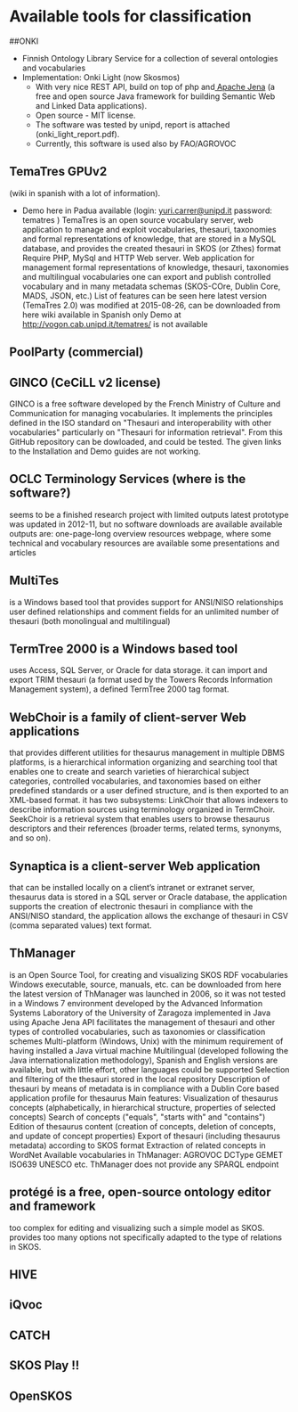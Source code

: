# Available tools for classification

##ONKI

* Finnish Ontology Library Service for a collection of several ontologies and vocabularies
* Implementation: Onki Light (now Skosmos)
  * With very nice REST API, build on top of php and[ Apache Jena](http://jena.apache.org/) (a free and open source Java framework for building Semantic Web and Linked Data applications).
  * Open source - MIT license.
  * The software was tested by unipd, report is attached (onki_light_report.pdf).
  * Currently, this software is used also by FAO/AGROVOC

## TemaTres GPUv2 
(wiki in spanish with a lot of information).

* Demo here in Padua available (login: yuri.carrer@unipd.it password: tematres )
TemaTres is an open source vocabulary server, web application to manage and exploit vocabularies, thesauri, taxonomies and formal representations of knowledge, that are stored in a MySQL database, and provides the created thesauri in SKOS (or Zthes) format
Require PHP, MySql and HTTP Web server.
Web application for management formal representations of knowledge, thesauri, taxonomies and multilingual vocabularies
one can export and publish controlled vocabulary and in many metadata schemas (SKOS-COre, Dublin Core, MADS, JSON, etc.)
List of features can be seen here
latest version (TemaTres 2.0) was modified at 2015-08-26, can be downloaded from here
wiki available in Spanish only
Demo at http://vogon.cab.unipd.it/tematres/ is not available

## PoolParty (commercial)

## GINCO (CeCiLL v2 license)

GINCO is a free software developed by the French Ministry of Culture and Communication for managing vocabularies. 
It implements the principles defined in the ISO standard on "Thesauri and interoperability with other vocabularies" particularly on "Thesauri for information retrieval".
From this GitHub repository can be dowloaded, and could be tested.
The given links to the Installation and Demo guides are not working.

## OCLC Terminology Services (where is the software?)

seems to be a finished research project with limited outputs
latest prototype was updated in 2012-11, but no software downloads are available
available outputs are:
one-page-long overview
resources webpage, where some technical and vocabulary resources are available
some presentations and articles

## MultiTes

is a Windows based tool that provides
support for ANSI/NISO relationships
user ­defined relationships and comment fields for an unlimited number of thesauri (both monolingual and multilingual)

## TermTree 2000 is a Windows­ based tool

uses Access, SQL Server, or Oracle for data storage.
it can import and export
TRIM thesauri (a format used by the Towers Records Information Management system),
a defined TermTree 2000 tag format.

## WebChoir is a family of client­-server Web applications

that provides different utilities for thesaurus management in multiple DBMS platforms,
is a hierarchical information organizing and searching tool that enables one to create and search varieties of hierarchical subject categories, controlled vocabularies, and taxonomies based on either predefined standards or a 
user ­defined structure, and is then exported to an XML-­based format.
it has two subsystems:
LinkChoir that allows indexers to describe information sources using terminology organized in TermChoir.
SeekChoir is a retrieval system that enables users to browse thesaurus descriptors and their references (broader 
terms, related terms, synonyms, and so on).

## Synaptica is a client-server Web application

that can be installed locally on a client’s intranet or extranet server,
thesaurus data is stored in a SQL server or Oracle database,
the application supports the creation of electronic thesauri in compliance with the ANSI/NISO standard,
the application allows the exchange of thesauri in CSV (comma­ separated values) text format.

## ThManager

is an Open Source Tool, for creating and visualizing SKOS RDF vocabularies
Windows executable, source, manuals, etc. can be downloaded from here
the latest version of ThManager was launched in 2006, so it was not tested in a Windows 7 environment
developed by the Advanced Information Systems Laboratory of the University of Zaragoza
implemented in Java using Apache Jena API
facilitates the management of thesauri and other types of controlled vocabularies, such as taxonomies or classification schemes
Multi-platform (Windows, Unix) with the minimum requirement of having installed a Java virtual machine
Multilingual (developed following the Java internationalization methodology), Spanish and English versions are available, but with little effort, other languages could be supported
Selection and filtering of the thesauri stored in the local repository
Description of thesauri by means of metadata is in compliance with a Dublin Core based application profile for thesaurus
Main features:
Visualization of thesaurus concepts (alphabetically, in hierarchical structure, properties of selected concepts)
Search of concepts ("equals", "starts with" and "contains")
Edition of thesaurus content (creation of concepts, deletion of concepts, and update of concept properties)
Export of thesauri (including thesaurus metadata) according to SKOS format
Extraction of related concepts in WordNet
Available vocabularies in ThManager:
AGROVOC
DCType
GEMET
ISO639
UNESCO
etc.
ThManager does not provide any SPARQL endpoint

## protégé is a free, open-source ontology editor and framework

too complex for editing and visualizing such a simple model as SKOS.
provides too many options not specifically adapted to the type of relations in SKOS.

## HIVE

## iQvoc

## CATCH

## SKOS Play !!

## OpenSKOS